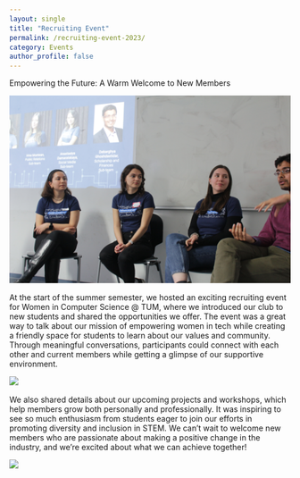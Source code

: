 ```yaml
---
layout: single
title: "Recruiting Event"
permalink: /recruiting-event-2023/
category: Events
author_profile: false
---
```


Empowering the Future: A Warm Welcome to New Members

![](/assets/images/content-2023/recruiting-event-2023-1.jpg)

At the start of the summer semester, we hosted an exciting recruiting event for Women in Computer Science @ TUM, where we introduced our club to new students and shared the opportunities we offer. The event was a great way to talk about our mission of empowering women in tech while creating a friendly space for students to learn about our values and community. Through meaningful conversations, participants could connect with each other and current members while getting a glimpse of our supportive environment.

![](/assets/images/content-2023/recruiting-event-2023-2.jpg)

We also shared details about our upcoming projects and workshops, which help members grow both personally and professionally. It was inspiring to see so much enthusiasm from students eager to join our efforts in promoting diversity and inclusion in STEM. We can’t wait to welcome new members who are passionate about making a positive change in the industry, and we’re excited about what we can achieve together!

![](/assets/images/content-2023/recruiting-event-2023-3.jpg)
